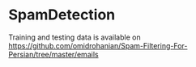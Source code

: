 # SpamDetection

Training and testing data is available on https://github.com/omidrohanian/Spam-Filtering-For-Persian/tree/master/emails
